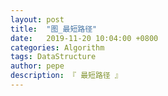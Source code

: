 ```yaml
---
layout: post
title:  "图_最短路径"
date:   2019-11-20 10:04:00 +0800
categories: Algorithm
tags: DataStructure
author: pepe
description: 『 最短路径 』
---
```






































